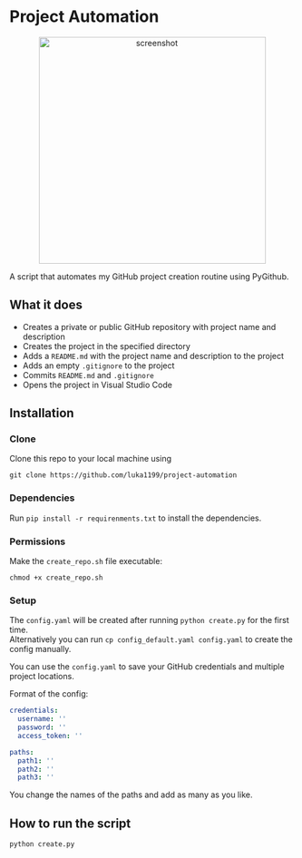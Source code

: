 # Project Automation

<p align="center"><img src="https://user-images.githubusercontent.com/45404400/64042975-706e7a00-cb63-11e9-83ff-51b3560cba5a.png" alt="screenshot" width="400"></p>
A script that automates my GitHub project creation routine using PyGithub.

## What it does
- Creates a private or public GitHub repository with project name and description
- Creates the project in the specified directory
- Adds a ```README.md``` with the project name and description to the project
- Adds an empty ```.gitignore``` to the project
- Commits ```README.md``` and ```.gitignore```
- Opens the project in Visual Studio Code

## Installation

### Clone 
Clone this repo to your local machine using 
```
git clone https://github.com/luka1199/project-automation
```

### Dependencies
Run ```pip install -r requirenments.txt``` to install the dependencies. 

### Permissions
Make the ```create_repo.sh``` file executable:
```
chmod +x create_repo.sh
```

### Setup
The ```config.yaml``` will be created after running ```python create.py``` for the first time.  
Alternatively you can run ```cp config_default.yaml config.yaml``` to create the config manually.

You can use the ```config.yaml``` to save your GitHub credentials and multiple project locations.

Format of the config:
```yaml
credentials:
  username: ''
  password: ''
  access_token: ''

paths:
  path1: ''
  path2: ''
  path3: ''
```
You change the names of the paths and add as many as you like.

## How to run the script

```
python create.py
```

